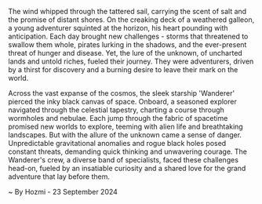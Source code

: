 
The wind whipped through the tattered sail, carrying the scent of salt and the promise of distant shores. On the creaking deck of a weathered galleon, a young adventurer squinted at the horizon, his heart pounding with anticipation. Each day brought new challenges - storms that threatened to swallow them whole, pirates lurking in the shadows, and the ever-present threat of hunger and disease. Yet, the lure of the unknown, of uncharted lands and untold riches, fueled their journey. They were adventurers, driven by a thirst for discovery and a burning desire to leave their mark on the world.

Across the vast expanse of the cosmos, the sleek starship 'Wanderer' pierced the inky black canvas of space. Onboard, a seasoned explorer navigated through the celestial tapestry, charting a course through wormholes and nebulae. Each jump through the fabric of spacetime promised new worlds to explore, teeming with alien life and breathtaking landscapes. But with the allure of the unknown came a sense of danger. Unpredictable gravitational anomalies and rogue black holes posed constant threats, demanding quick thinking and unwavering courage. The Wanderer's crew, a diverse band of specialists, faced these challenges head-on, fueled by an insatiable curiosity and a shared love for the grand adventure that lay before them. 

~ By Hozmi - 23 September 2024
